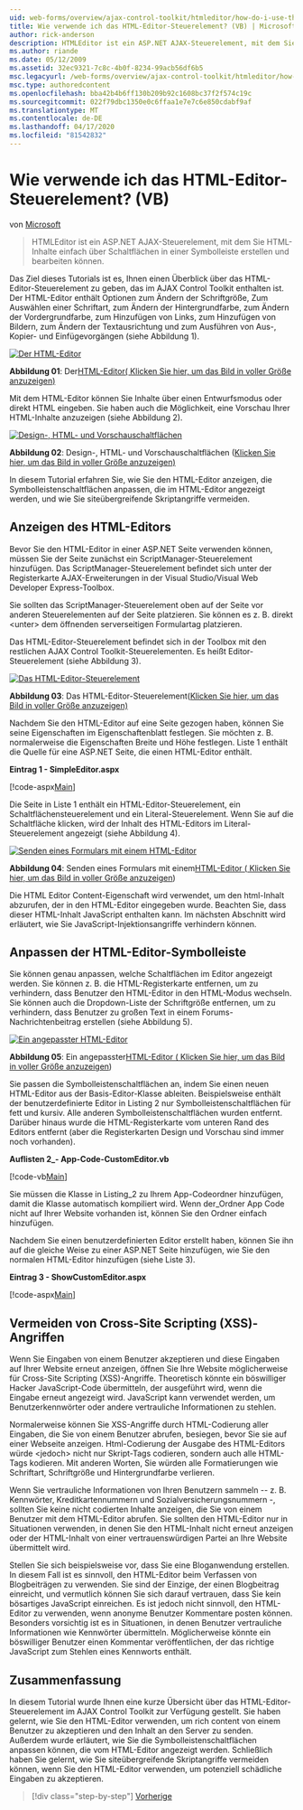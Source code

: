 ```yaml
---
uid: web-forms/overview/ajax-control-toolkit/htmleditor/how-do-i-use-the-html-editor-control-vb
title: Wie verwende ich das HTML-Editor-Steuerelement? (VB) | Microsoft Docs
author: rick-anderson
description: HTMLEditor ist ein ASP.NET AJAX-Steuerelement, mit dem Sie HTML-Inhalte einfach über Schaltflächen in einer Symbolleiste erstellen und bearbeiten können.
ms.author: riande
ms.date: 05/12/2009
ms.assetid: 32ec9321-7c8c-4b0f-8234-99acb56df6b5
msc.legacyurl: /web-forms/overview/ajax-control-toolkit/htmleditor/how-do-i-use-the-html-editor-control-vb
msc.type: authoredcontent
ms.openlocfilehash: bba42b4b6ff130b209b92c1608bc37f2f574c19c
ms.sourcegitcommit: 022f79dbc1350e0c6ffaa1e7e7c6e850cdabf9af
ms.translationtype: MT
ms.contentlocale: de-DE
ms.lasthandoff: 04/17/2020
ms.locfileid: "81542832"
---
```

# <a name="how-do-i-use-the-html-editor-control-vb"></a>Wie verwende ich das HTML-Editor-Steuerelement? (VB)

von [Microsoft](https://github.com/microsoft)

> HTMLEditor ist ein ASP.NET AJAX-Steuerelement, mit dem Sie HTML-Inhalte einfach über Schaltflächen in einer Symbolleiste erstellen und bearbeiten können.

Das Ziel dieses Tutorials ist es, Ihnen einen Überblick über das HTML-Editor-Steuerelement zu geben, das im AJAX Control Toolkit enthalten ist. Der HTML-Editor enthält Optionen zum Ändern der Schriftgröße, Zum Auswählen einer Schriftart, zum Ändern der Hintergrundfarbe, zum Ändern der Vordergrundfarbe, zum Hinzufügen von Links, zum Hinzufügen von Bildern, zum Ändern der Textausrichtung und zum Ausführen von Aus-, Kopier- und Einfügevorgängen (siehe Abbildung 1).

[![Der HTML-Editor](how-do-i-use-the-html-editor-control-vb/_static/image1.jpg)](how-do-i-use-the-html-editor-control-vb/_static/image1.png)

**Abbildung 01**: Der[HTML-Editor( Klicken Sie hier, um das Bild in voller Größe anzuzeigen)](how-do-i-use-the-html-editor-control-vb/_static/image2.png)

Mit dem HTML-Editor können Sie Inhalte über einen Entwurfsmodus oder direkt HTML eingeben. Sie haben auch die Möglichkeit, eine Vorschau Ihrer HTML-Inhalte anzuzeigen (siehe Abbildung 2).

[![Design-, HTML- und Vorschauschaltflächen](how-do-i-use-the-html-editor-control-vb/_static/image2.jpg)](how-do-i-use-the-html-editor-control-vb/_static/image3.png)

**Abbildung 02**: Design-, HTML- und Vorschauschaltflächen ([Klicken Sie hier, um das Bild in voller Größe anzuzeigen)](how-do-i-use-the-html-editor-control-vb/_static/image4.png)

In diesem Tutorial erfahren Sie, wie Sie den HTML-Editor anzeigen, die Symbolleistenschaltflächen anpassen, die im HTML-Editor angezeigt werden, und wie Sie siteübergreifende Skriptangriffe vermeiden.

## <a name="displaying-the-html-editor"></a>Anzeigen des HTML-Editors

Bevor Sie den HTML-Editor in einer ASP.NET Seite verwenden können, müssen Sie der Seite zunächst ein ScriptManager-Steuerelement hinzufügen. Das ScriptManager-Steuerelement befindet sich unter der Registerkarte AJAX-Erweiterungen in der Visual Studio/Visual Web Developer Express-Toolbox.

Sie sollten das ScriptManager-Steuerelement oben auf der Seite vor anderen Steuerelementen auf der Seite platzieren. Sie können es z. B. direkt &lt;unter&gt; dem öffnenden serverseitigen Formulartag platzieren.

Das HTML-Editor-Steuerelement befindet sich in der Toolbox mit den restlichen AJAX Control Toolkit-Steuerelementen. Es heißt Editor-Steuerelement (siehe Abbildung 3).

[![Das HTML-Editor-Steuerelement](how-do-i-use-the-html-editor-control-vb/_static/image3.jpg)](how-do-i-use-the-html-editor-control-vb/_static/image5.png)

**Abbildung 03**: Das HTML-Editor-Steuerelement([Klicken Sie hier, um das Bild in voller Größe anzuzeigen)](how-do-i-use-the-html-editor-control-vb/_static/image6.png)

Nachdem Sie den HTML-Editor auf eine Seite gezogen haben, können Sie seine Eigenschaften im Eigenschaftenblatt festlegen. Sie möchten z. B. normalerweise die Eigenschaften Breite und Höhe festlegen. Liste 1 enthält die Quelle für eine ASP.NET Seite, die einen HTML-Editor enthält.

**Eintrag 1 - SimpleEditor.aspx**

[!code-aspx[Main](how-do-i-use-the-html-editor-control-vb/samples/sample1.aspx)]

Die Seite in Liste 1 enthält ein HTML-Editor-Steuerelement, ein Schaltflächensteuerelement und ein Literal-Steuerelement. Wenn Sie auf die Schaltfläche klicken, wird der Inhalt des HTML-Editors im Literal-Steuerelement angezeigt (siehe Abbildung 4).

[![Senden eines Formulars mit einem HTML-Editor](how-do-i-use-the-html-editor-control-vb/_static/image4.jpg)](how-do-i-use-the-html-editor-control-vb/_static/image7.png)

**Abbildung 04**: Senden eines Formulars mit einem[HTML-Editor ( Klicken Sie hier, um das Bild in voller Größe anzuzeigen](how-do-i-use-the-html-editor-control-vb/_static/image8.png))

Die HTML Editor Content-Eigenschaft wird verwendet, um den html-Inhalt abzurufen, der in den HTML-Editor eingegeben wurde. Beachten Sie, dass dieser HTML-Inhalt JavaScript enthalten kann. Im nächsten Abschnitt wird erläutert, wie Sie JavaScript-Injektionsangriffe verhindern können.

## <a name="customizing-the-html-editor-toolbar"></a>Anpassen der HTML-Editor-Symbolleiste

Sie können genau anpassen, welche Schaltflächen im Editor angezeigt werden. Sie können z. B. die HTML-Registerkarte entfernen, um zu verhindern, dass Benutzer den HTML-Editor in den HTML-Modus wechseln. Sie können auch die Dropdown-Liste der Schriftgröße entfernen, um zu verhindern, dass Benutzer zu großen Text in einem Forums-Nachrichtenbeitrag erstellen (siehe Abbildung 5).

[![Ein angepasster HTML-Editor](how-do-i-use-the-html-editor-control-vb/_static/image5.jpg)](how-do-i-use-the-html-editor-control-vb/_static/image9.png)

**Abbildung 05**: Ein angepasster[HTML-Editor ( Klicken Sie hier, um das Bild in voller Größe anzuzeigen](how-do-i-use-the-html-editor-control-vb/_static/image10.png))

Sie passen die Symbolleistenschaltflächen an, indem Sie einen neuen HTML-Editor aus der Basis-Editor-Klasse ableiten. Beispielsweise enthält der benutzerdefinierte Editor in Listing 2 nur Symbolleistenschaltflächen für fett und kursiv. Alle anderen Symbolleistenschaltflächen wurden entfernt. Darüber hinaus wurde die HTML-Registerkarte vom unteren Rand des Editors entfernt (aber die Registerkarten Design und Vorschau sind immer noch vorhanden).

**Auflisten 2\_- App-Code-CustomEditor.vb**

[!code-vb[Main](how-do-i-use-the-html-editor-control-vb/samples/sample2.vb)]

Sie müssen die Klasse in Listing\_2 zu Ihrem App-Codeordner hinzufügen, damit die Klasse automatisch kompiliert wird. Wenn der\_Ordner App Code nicht auf Ihrer Website vorhanden ist, können Sie den Ordner einfach hinzufügen.

Nachdem Sie einen benutzerdefinierten Editor erstellt haben, können Sie ihn auf die gleiche Weise zu einer ASP.NET Seite hinzufügen, wie Sie den normalen HTML-Editor hinzufügen (siehe Liste 3).

**Eintrag 3 - ShowCustomEditor.aspx**

[!code-aspx[Main](how-do-i-use-the-html-editor-control-vb/samples/sample3.aspx)]

## <a name="avoiding-cross-site-scripting-xss-attacks"></a>Vermeiden von Cross-Site Scripting (XSS)-Angriffen

Wenn Sie Eingaben von einem Benutzer akzeptieren und diese Eingaben auf Ihrer Website erneut anzeigen, öffnen Sie Ihre Website möglicherweise für Cross-Site Scripting (XSS)-Angriffe. Theoretisch könnte ein böswilliger Hacker JavaScript-Code übermitteln, der ausgeführt wird, wenn die Eingabe erneut angezeigt wird. JavaScript kann verwendet werden, um Benutzerkennwörter oder andere vertrauliche Informationen zu stehlen.

Normalerweise können Sie XSS-Angriffe durch HTML-Codierung aller Eingaben, die Sie von einem Benutzer abrufen, besiegen, bevor Sie sie auf einer Webseite anzeigen. Html-Codierung der Ausgabe des HTML-Editors würde &lt;jedoch&gt; nicht nur Skript-Tags codieren, sondern auch alle HTML-Tags kodieren. Mit anderen Worten, Sie würden alle Formatierungen wie Schriftart, Schriftgröße und Hintergrundfarbe verlieren.

Wenn Sie vertrauliche Informationen von Ihren Benutzern sammeln -- z. B. Kennwörter, Kreditkartennummern und Sozialversicherungsnummern -, sollten Sie keine nicht codierten Inhalte anzeigen, die Sie von einem Benutzer mit dem HTML-Editor abrufen. Sie sollten den HTML-Editor nur in Situationen verwenden, in denen Sie den HTML-Inhalt nicht erneut anzeigen oder der HTML-Inhalt von einer vertrauenswürdigen Partei an Ihre Website übermittelt wird.

Stellen Sie sich beispielsweise vor, dass Sie eine Bloganwendung erstellen. In diesem Fall ist es sinnvoll, den HTML-Editor beim Verfassen von Blogbeiträgen zu verwenden. Sie sind der Einzige, der einen Blogbeitrag einreicht, und vermutlich können Sie sich darauf vertrauen, dass Sie kein bösartiges JavaScript einreichen. Es ist jedoch nicht sinnvoll, den HTML-Editor zu verwenden, wenn anonyme Benutzer Kommentare posten können. Besonders vorsichtig ist es in Situationen, in denen Benutzer vertrauliche Informationen wie Kennwörter übermitteln. Möglicherweise könnte ein böswilliger Benutzer einen Kommentar veröffentlichen, der das richtige JavaScript zum Stehlen eines Kennworts enthält.

## <a name="summary"></a>Zusammenfassung

In diesem Tutorial wurde Ihnen eine kurze Übersicht über das HTML-Editor-Steuerelement im AJAX Control Toolkit zur Verfügung gestellt. Sie haben gelernt, wie Sie den HTML-Editor verwenden, um rich content von einem Benutzer zu akzeptieren und den Inhalt an den Server zu senden. Außerdem wurde erläutert, wie Sie die Symbolleistenschaltflächen anpassen können, die vom HTML-Editor angezeigt werden. Schließlich haben Sie gelernt, wie Sie siteübergreifende Skriptangriffe vermeiden können, wenn Sie den HTML-Editor verwenden, um potenziell schädliche Eingaben zu akzeptieren.

> [!div class="step-by-step"]
> [Vorherige](how-do-i-use-the-html-editor-control-cs.md)
